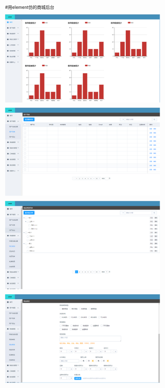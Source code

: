 #用element仿的商城后台

![image](https://github.com/jiekekeji/store-backstage/blob/master/static/001.png)

![image](https://github.com/jiekekeji/store-backstage/blob/master/static/002.png)

![image](https://github.com/jiekekeji/store-backstage/blob/master/static/003.png)

![image](https://github.com/jiekekeji/store-backstage/blob/master/static/004.png)
